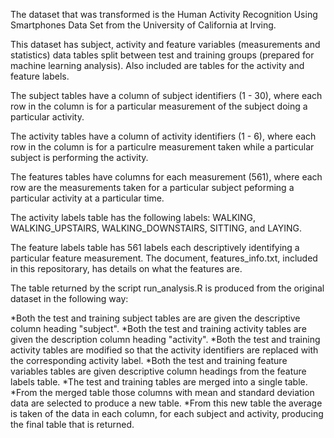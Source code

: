 The dataset that was transformed is the Human Activity Recognition Using Smartphones Data Set from the University of California at Irving.

This dataset has subject, activity and feature variables (measurements and statistics) data tables split between test and training groups (prepared for machine learning analysis). Also included are tables for the activity and feature labels.

The subject tables have a column of subject identifiers (1 - 30), where each row in the column is for a particular measurement of the subject doing a particular activity.

The activity tables have a column of activity identifiers (1 - 6), where each row in the column is for a particulre measurement taken while a particular subject is performing the activity.

The features tables have columns for each measurement (561), where each row are the measurements taken for a particular subject peforming a particular activity at a particular time.

The activity labels table has the following labels: WALKING, WALKING_UPSTAIRS, WALKING_DOWNSTAIRS, SITTING, and LAYING.

The feature labels table has 561 labels each descriptively identifying a particular feature measurement. The document, features_info.txt, included in this repositorary, has details on what the features are.

The table returned by the script run_analysis.R is produced from the original dataset in the following way:

*Both the test and training subject tables are are given the descriptive column heading "subject".
*Both the test and training activity tables are given the description column heading "activity".
*Both the test and training activity tables are modified so that the activity identifiers are replaced with the corresponding activity label.
*Both the test and training feature variables tables are given descriptive column headings from the feature labels table.
*The test and training tables are merged into a single table.
*From the merged table those columns with mean and standard deviation data are selected to produce a new table.
*From this new table the average is taken of the data in each column, for each subject and activity, producing the final table that is returned.




